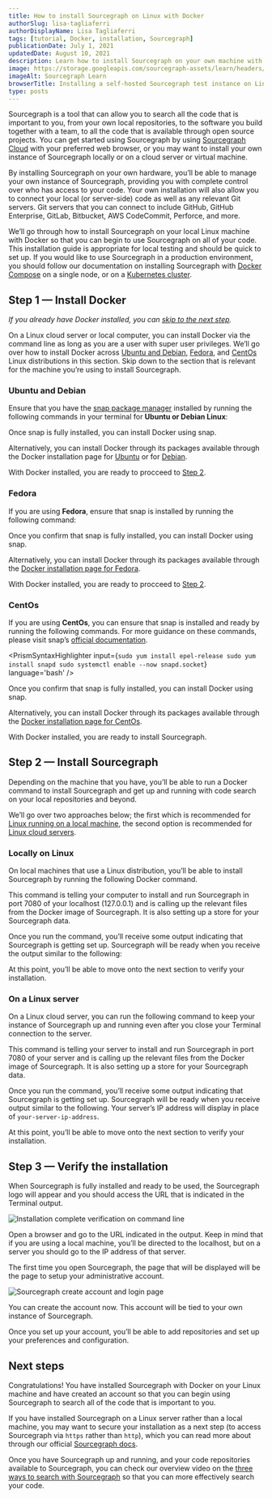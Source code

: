 ```yaml
---
title: How to install Sourcegraph on Linux with Docker
authorSlug: lisa-tagliaferri
authorDisplayName: Lisa Tagliaferri
tags: [tutorial, Docker, installation, Sourcegraph]
publicationDate: July 1, 2021
updatedDate: August 10, 2021
description: Learn how to install Sourcegraph on your own machine with Docker
image: https://storage.googleapis.com/sourcegraph-assets/learn/headers/sourcegraph-learn-header-7.png
imageAlt: Sourcegraph Learn
browserTitle: Installing a self-hosted Sourcegraph test instance on Linux with Docker
type: posts
---
```


Sourcegraph is a tool that can allow you to search all the code that is important to you, from your own local repositories, to the software you build together with a team, to all the code that is available through open source projects. You can get started using Sourcegraph by using [Sourcegraph Cloud](https://sourcegraph.com/search) with your preferred web browser, or you may want to install your own instance of Sourcegraph locally or on a cloud server or virtual machine.

By installing Sourcegraph on your own hardware, you’ll be able to manage your own instance of Sourcegraph, providing you with complete control over who has access to your code. Your own installation will also allow you to connect your local (or server-side) code as well as any relevant Git servers. Git servers that you can connect to include GitHub, GitHub Enterprise, GitLab, Bitbucket, AWS CodeCommit, Perforce, and more.

We’ll go through how to install Sourcegraph on your local Linux machine with Docker so that you can begin to use Sourcegraph on all of your code. This installation guide is appropriate for local testing and should be quick to set up. If you would like to use Sourcegraph in a production environment, you should follow our documentation on installing Sourcegraph with [Docker Compose](https://docs.sourcegraph.com/admin/install/docker-compose) on a single node, or on a [Kubernetes cluster](https://docs.sourcegraph.com/admin/install/kubernetes).

## Step 1 — Install Docker

_If you already have Docker installed, you can [skip to the next step](#step-2--install-sourcegraph)._

On a Linux cloud server or local computer, you can install Docker via the command line as long as you are a user with super user privileges. We’ll go over how to install Docker across [Ubuntu and Debian](#ubuntu-and-debian), [Fedora](#fedora), and [CentOs](#centos) Linux distributions in this section. Skip down to the section that is relevant for the machine you’re using to install Sourcegraph.

### Ubuntu and Debian

Ensure that you have the [snap package manager](https://snapcraft.io/) installed by running the following commands in your terminal for **Ubuntu or Debian Linux**:

<PrismSyntaxHighlighter
input='sudo apt update
sudo apt install snapd
sudo snap install core'
language='bash'
/>

Once snap is fully installed, you can install Docker using snap.

<PrismSyntaxHighlighter
input='sudo snap install docker'
language='bash'
/>

Alternatively, you can install Docker through its packages available through the Docker installation page for [Ubuntu](https://docs.docker.com/engine/install/ubuntu/) or for [Debian](https://docs.docker.com/engine/install/debian/).

With Docker installed, you are ready to procceed to [Step 2](#step-2--install-sourcegraph).

### Fedora

If you are using **Fedora**, ensure that snap is installed by running the following command:

<PrismSyntaxHighlighter
input='sudo dnf install snapd'
language='bash'
/>

Once you confirm that snap is fully installed, you can install Docker using snap.

<PrismSyntaxHighlighter
input='sudo snap install docker'
language='bash'
/>

Alternatively, you can install Docker through its packages available through the [Docker installation page for Fedora](https://docs.docker.com/engine/install/fedora/).

With Docker installed, you are ready to procceed to [Step 2](#step-2--install-sourcegraph).

### CentOs

If you are using **CentOs**, you can ensure that snap is installed and ready by running the following commands. For more guidance on these commands, please visit snap’s [official documentation](https://snapcraft.io/install/docker/centos).

<PrismSyntaxHighlighter
input={`sudo yum install epel-release
sudo yum install snapd
sudo systemctl enable --now snapd.socket`}
language='bash'
/>

Once you confirm that snap is fully installed, you can install Docker using snap.

<PrismSyntaxHighlighter
input='sudo snap install docker'
language='bash'
/>

Alternatively, you can install Docker through its packages available through the [Docker installation page for CentOs](https://docs.docker.com/engine/install/centos/).

With Docker installed, you are ready to install Sourcegraph.

## Step 2 — Install Sourcegraph

Depending on the machine that you have, you’ll be able to run a Docker command to install Sourcegraph and get up and running with code search on your local repositories and beyond.

We’ll go over two approaches below; the first which is recommended for [Linux running on a local machine](#locally-on-linux), the second option is recommended for [Linux cloud servers](#on-a-linux-server).

### Locally on Linux

On local machines that use a Linux distribution, you’ll be able to install Sourcegraph by running the following Docker command.

<PrismSyntaxHighlighter
input='docker run --publish 7080:7080 \
--publish 127.0.0.1:3370:3370 \  
--rm --volume ~/.sourcegraph/config:/etc/sourcegraph \  
--volume ~/.sourcegraph/data:/var/opt/sourcegraph \  
sourcegraph/server:3.30.4'
language='bash'
/>

This command is telling your computer to install and run Sourcegraph in port 7080 of your localhost (127.0.0.1) and is calling up the relevant files from the Docker image of Sourcegraph. It is also setting up a store for your Sourcegraph data.

Once you run the command, you’ll receive some output indicating that Sourcegraph is getting set up. Sourcegraph will be ready when you receive the output similar to the following:

<OutputHighlighter
input='✱ Sourcegraph is ready at: http://127.0.0.1:7080'
/>

At this point, you’ll be able to move onto the next section to verify your installation.

### On a Linux server

On a Linux cloud server, you can run the following command to keep your instance of Sourcegraph up and running even after you close your Terminal connection to the server.

<PrismSyntaxHighlighter
input='docker run -d --publish 80:7080 \
--publish 443:7443 \
--restart unless-stopped \
--volume /root/.sourcegraph/config:/etc/sourcegraph \
--volume /root/.sourcegraph/data:/var/opt/sourcegraph \
sourcegraph/server:3.30.4'
language='bash'
/>

This command is telling your server to install and run Sourcegraph in port 7080 of your server and is calling up the relevant files from the Docker image of Sourcegraph. It is also setting up a store for your Sourcegraph data.

Once you run the command, you’ll receive some output indicating that Sourcegraph is getting set up. Sourcegraph will be ready when you receive output similar to the following. Your server’s IP address will display in place of `your-server-ip-address`.

<OutputHighlighter
input='✱ Sourcegraph is ready at: http://your-server-ip-address:7080'
matcher='your-server-ip-address'
/>

At this point, you’ll be able to move onto the next section to verify your installation.

## Step 3 — Verify the installation

When Sourcegraph is fully installed and ready to be used, the Sourcegraph logo will appear and you should access the URL that is indicated in the Terminal output.

![Installation complete verification on command line](https://storage.googleapis.com/sourcegraph-assets/learn/tutorial-images/sourcegraph-logo-terminal.png)

Open a browser and go to the URL indicated in the output. Keep in mind that if you are using a local machine, you’ll be directed to the localhost, but on a server you should go to the IP address of that server.

The first time you open Sourcegraph, the page that will be displayed will be the page to setup your administrative account.

![Sourcegraph create account and login page](https://storage.googleapis.com/sourcegraph-assets/learn/tutorial-images/sourcegraph-login-page.png)

You can create the account now. This account will be tied to your own instance of Sourcegraph.

Once you set up your account, you’ll be able to add repositories and set up your preferences and configuration.

## Next steps

Congratulations! You have installed Sourcegraph with Docker on your Linux machine and have created an account so that you can begin using Sourcegraph to search all of the code that is important to you.

If you have installed Sourcegraph on a Linux server rather than a local machine, you may want to secure your installation as a next step (to access Sourcegraph via `https` rather than `http`), which you can read more about through our official [Sourcegraph docs](https://docs.sourcegraph.com/admin/http_https_configuration#sourcegraph-single-instance-docker).

Once you have Sourcegraph up and running, and your code repositories available to Sourcegraph, you can check our overview video on the [three ways to search with Sourcegraph](/three-ways-to-search-code-with-sourcegraph) so that you can more effectively search your code.

